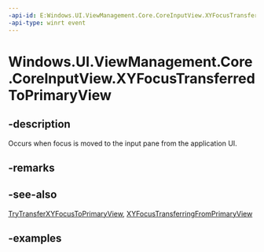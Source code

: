 ```yaml
---
-api-id: E:Windows.UI.ViewManagement.Core.CoreInputView.XYFocusTransferredToPrimaryView
-api-type: winrt event
---
```


<!-- Event syntax.
public event TypedEventHandler XYFocusTransferredToPrimaryView<CoreInputView,  object>
-->

# Windows.UI.ViewManagement.Core.CoreInputView.XYFocusTransferredToPrimaryView

## -description

Occurs when focus is moved to the input pane from the application UI.

## -remarks

## -see-also

[TryTransferXYFocusToPrimaryView](coreinputview_trytransferxyfocustoprimaryview_587038147.md), [XYFocusTransferringFromPrimaryView](coreinputview_xyfocustransferringfromprimaryview.md)

## -examples
